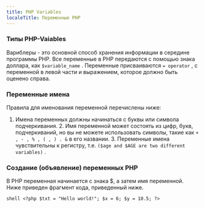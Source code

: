 ---
title: PHP Variables
localeTitle: Переменные PHP
---### Типы PHP-Vaiables

Вариблеры - это основной способ хранения информации в середине программы PHP. Все переменные в PHP передаются с помощью знака доллара, как `$variable_name` . Переменные присваиваются `= operator` , с переменной в левой части и выражением, которое должно быть оценено справа.

### Переменные имена

Правила для именования переменной перечислены ниже:

1.  Имена переменных должны начинаться с буквы или символа подчеркивания. 2. Имя переменной может состоять из цифр, букв, подчеркиваний, но вы не можете использовать символы, такие как `+ , - , % , ( , ) . &` в его названии. 3. Переменные имена чувствительны к регистру, т.е. `($age and $AGE are two different variables)` .

### Создание (объявление) переменных PHP

В PHP переменная начинается с знака $, а затем имя переменной. Ниже приведен фрагмент кода, приведенный ниже.

`shell <?php $txt = "Hello world!"; $x = 6; $y = 10.5; ?>`